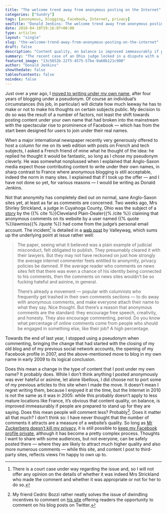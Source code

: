 ```yaml
---
title: "The welcome trend away from anonymous posting on the Internet"
categories: ["Sundry"]
tags: [anonymous, blogging, Facebook, Internet, privacy]
seoTitle: "Donald Jenkins: The welcome trend away from anonymous posting on the Internet"
date: 2010-04-10T19:16:07+00:00
type: articles
layout: "single"
slug: "the-welcome-trend-away-from-anonymous-posting-on-the-internet"
draft: false
description: "Content quality, on balance is improved immeasurably if people are prepared to stand up for they are saying. Does this mean people will comment less? Probably. Does it matter all that much? I don’t think so."
summary: "The recent case of an Ohio judge locked in a dispute with a local newspaper over an anonymous comment posted on its website using her email address has given a vivid illustration of how the shift to contributing content to the Internet under your own name has radically changed the nature of interaction on the Web since it started in the middle of the last decade and gathered pace between 2007 and 2009, powerfully assisted by the emergence of Facebook, a notably proponent of being transparent about your identity, in the social network sector. Content quality, on balance is improved immeasurably if people are prepared to stand up for they are saying. Does this mean people will comment less? Probably. Does it matter all that much? I don’t think so. So long as Mr Zuckerberg doesn’t kill my privacy, its still possible to share content with selected audiences, but not everyone, on Facebook, while a public blog, and content one posts to third-party sites, reflects views one is happy to own up to."
featured_image: "13c5652b-22f5-4575-57be-0a60b121c900"
author: "Donald Jenkins"
showthedate: false
tableofcontents: false
noindex: false
---
```


Just over a year ago, I [moved to writing under my own name](https://www.donaldjenkins.com/why-i-have-finally-decided-to-blog-in-my-own-name/ "Why I have finally decided to blog in my own name"), after four years of blogging under a pseudonym. Of course an individual’s circumstances (his job, in particular) will dictate how much leeway he has to make or not to make his thoughts on certain subjects public. My decision to do so was the result of a number of factors, not least the shift towards posting content under your own name that had broken into the mainstream with the spectacular rise to prominence of Facebook — which has from the start been designed for users to join under their real names.

When a major international newspaper recently very generously offered to host a column for me on its web edition with posts on French and tech subjects, I asked a French friend of mine what he thought of the idea: he replied he thought it would be fantastic, so long as I chose my pseudonym cleverly. He was somewhat nonplussed when I explained that Anglo-Saxon media expect those contributing content to write under their own names, in sharp contrast to France where anonymous blogging is still acceptable, indeed the norm in many sites. I explained that if I took up the offer — and I have not done so yet, for various reasons — I would be writing as Donald Jenkins.

Not that anonymity has completely died out on normal, sane Anglo-Saxon sites yet, at least as far as comments are concerned. Two weeks ago, Mrs Shirley Strickland, a judge in Cuyahoga County, Ohio was the subject of a [story](https://blog.cleveland.com/metro/2010/03/post_258.html "Article about Mrs Strickland in the Cleveland Plain-dealer") by the {{% cite %}}Cleveland Plain-Dealer{{% /cite %}} claiming that anonymous comments on its website by a user named {{% quote %}}lawmiss{{% /quote %}} had come from the judge’s personal email account. The incident[^1] is detailed in a [web post](https://www.donaldjenkins.com/documents/can-anonymous-commenters-be-outed-if-they-do-something-newsworthy.pdf "Valleywag post on the Strickland case: Can Anonymous Commenters Be Outed if They Do Something Newsworthy?") by Valleywag, which sums up the underlying point at issue rather well:

> The paper, seeing what it believed was a plain example of judicial misconduct, felt obligated to publish. They presumably cleared it with their lawyers. But they may not have reckoned on just how strongly the average internet commenter feels entitled to anonymity, privacy policies be damned. If the average reader who comments on news sites felt that there was even a chance of his identity being connected to his comments, then the comments on news sites wouldn’t be so fucking hateful and asinine, in general.
>
> There’s already a movement — popular with columnists who frequently get trashed in their own comments sections — to do away with anonymous comments, and make everyone attach their name to what they say. Nice thought. But there’s a reason that anonymous comments are the standard: they encourage free speech, creativity, and honesty. They also encourage commenting, period. Do you know what percentage of online comments come from people who should be engaged in something else, like their job? A high percentage.

Towards the end of last year, I stopped using a pseudonym when commenting, bringing the change that had started with the closing of my old blog and of my previous social network accounts, the opening of my Facebook profile in 2007, and the above-mentioned move to blog in my own name in early 2009 to its logical conclusion.

Does this mean a change in the type of content that I post under my own name? It probably does. While I don’t think anything I posted anonymously was ever hateful or asinine, let alone libellous, I did choose not to port some of my previous articles to this site when I made the move. It doesn’t mean I regret writing them, because I enjoyed it at the time, but the Internet in 2010 is not the same as it was in 2005: while this probably doesn’t apply to less mature locations like France, it’s obvious that content quality, on balance, is improved immeasurably if people are prepared to stand up for they are saying. Does this mean people will comment less? Probably[^2]. Does it matter all that much? I don’t think so: I have never thought that the number of comments it attracts are a measure of a website’s quality. So long as [Mr Zuckerberg doesn’t kill my privacy](https://www.donaldjenkins.com/social-networking-going-towards-an-oligopolistic-closed-shop-system/ "My blog post on how privacy norms have changed, but not as much as Mark Zuckerberg claims"), it is still possible to [keep my Facebook profile private](https://howto.wired.com/wiki/Make_Your_Facebook_Account_Private "How to keep your Facebook account private"), although it has become a pretty complex process. Thoughts I want to share with some audiences, but not everyone, can be safely posted there — where they are likely to attract much higher quality and also more numerous comments — while this site, and content I post to third-party sites, reflects views I’m happy to own up to.

[^1]: There is a court case under way regarding the issue and, so I will not offer any opinion on the details of whether it was indeed Mrs Strickland who made the comment and whether it was appropriate or not for her to do so.
[^2]: My friend Cedric Bozzi rather neatly solves the issue of dwindling incentives to comment on [his site](http://www.garoo.net/) offering readers the opportunity to comment on his blog posts on Twitter.

